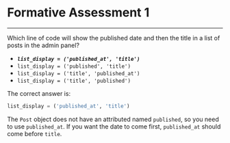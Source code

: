 # Formative Assessment 1

---

Which line of code will show the published date and then the title in a list of posts in the admin panel?

- ***`list_display = ('published_at', 'title')`***
- `list_display = ('published', 'title')`
- `list_display = ('title', 'published_at')`
- `list_display = ('title', 'published')`

The correct answer is:

```python
list_display = ('published_at', 'title')
```

The `Post` object does not have an attributed named `published`, so you need to use `published_at`. If you want the date to come first, `published_at` should come before `title`.
